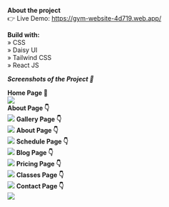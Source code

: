 **About the project** <br />
👉 Live Demo: https://gym-website-4d719.web.app/

**Build with:** <br />
» CSS <br />
» Daisy UI <br />
» Tailwind CSS <br />
» React JS <br />

**_Screenshots of the Project 📸_**

**Home Page 🏡** <br />
![](./full%20page%20ss/Sk-GYM-Website.png) <br />
**About Page 👇** <br />
![](./full%20page%20ss/Sk-GYM-Website1.png)
**Gallery Page 👇** <br />
![](./full%20page%20ss/Sk-GYM-Website2.png)
**About Page 👇** <br />
![](./full%20page%20ss/Sk-GYM-Website3.png)
**Schedule Page 👇** <br />
![](./full%20page%20ss/Sk-GYM-Website4.png)
**Blog Page 👇** <br />
![](./full%20page%20ss/Sk-GYM-Website5.png)
**Pricing Page 👇** <br />
![](./full%20page%20ss/Sk-GYM-Website6.png)
**Classes Page 👇** <br />
![](./full%20page%20ss/Sk-GYM-Website7.png)
**Contact Page 👇** <br />
![](./full%20page%20ss/Sk-GYM-Website8.png)
